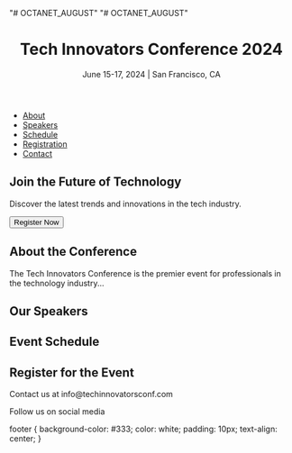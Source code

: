 "# OCTANET_AUGUST" 
"# OCTANET_AUGUST" 
<!DOCTYPE html>
<html lang="en">
<head>
    <meta charset="UTF-8">
    <meta name="viewport" content="width=device-width, initial-scale=1.0">
    <title>Tech Innovators Conference 2024</title>
    <link rel="stylesheet" href="styles.css">
</head>
<body>
    <header>
        <h1>Tech Innovators Conference 2024</h1>
        <p>June 15-17, 2024 | San Francisco, CA</p>
    </header>
    <nav>
        <ul>
            <li><a href="#about">About</a></li>
            <li><a href="#speakers">Speakers</a></li>
            <li><a href="#schedule">Schedule</a></li>
            <li><a href="#registration">Registration</a></li>
            <li><a href="#contact">Contact</a></li>
        </ul>
    </nav>
    <section id="hero">
        <h2>Join the Future of Technology</h2>
        <p>Discover the latest trends and innovations in the tech industry.</p>
        <button>Register Now</button>
    </section>
    <section id="about">
        <h2>About the Conference</h2>
        <p>The Tech Innovators Conference is the premier event for professionals in the technology industry...</p>
    </section>
    <section id="speakers">
        <h2>Our Speakers</h2>
        <!-- Add speaker details here -->
    </section>
    <section id="schedule">
        <h2>Event Schedule</h2>
        <!-- Add schedule details here -->
    </section>
    <section id="registration">
        <h2>Register for the Event</h2>
        <form>
            <!-- Add registration form here -->
        </form>
    </section>
    <footer>
        <p>Contact us at info@techinnovatorsconf.com</p>
        <p>Follow us on social media</p>
        <!-- Add social media links here -->
    </footer>
    <script src="script.js"></script>
</body>
</html>

footer {
    background-color: #333;
    color: white;
    padding: 10px;
    text-align: center;
}
